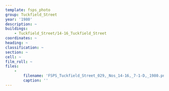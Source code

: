 ```yaml
---
template: fsps_photo
group: Tuckfield_Street
year: '1980'
description: ~
buildings:
    - Tuckfield_Street/14-16_Tuckfield_Street
coordinates: ~
heading: ~
classification: ~
section: ~
cell: ~
film_roll: ~
files:
    -
        filename: 'FSPS_Tuckfield_Street_029,_Nos_14-16,_7-1-D,_1980.png'
        caption: ''
---
```

